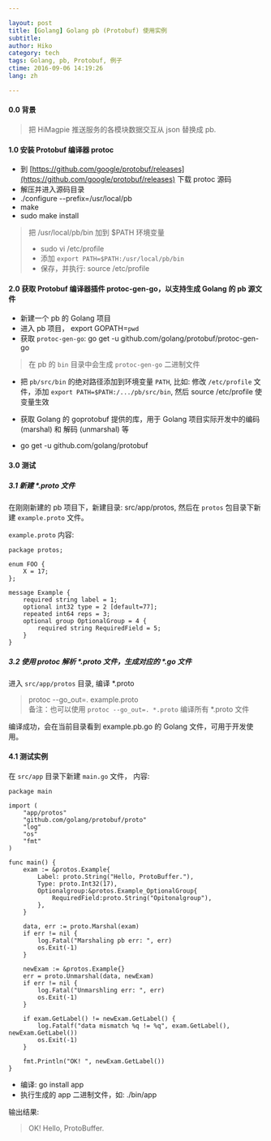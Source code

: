 ```yaml
---

layout: post  
title: [Golang] Golang pb (Protobuf) 使用实例  
subtitle:   
author: Hiko  
category: tech
tags: Golang, pb, Protobuf, 例子  
ctime: 2016-09-06 14:19:26  
lang: zh  

---
```


#### 0.0 背景

> 把 HiMagpie 推送服务的各模块数据交互从 json 替换成 pb.


#### 1.0 安装 Protobuf 编译器 protoc

- 到 [https://github.com/google/protobuf/releases](https://github.com/google/protobuf/releases) 下载 protoc 源码
- 解压并进入源码目录
- ./configure --prefix=/usr/local/pb
- make
- sudo make install

> 把 /usr/local/pb/bin 加到 $PATH 环境变量  
>  - sudo vi /etc/profile  
>  - 添加 `export PATH=$PATH:/usr/local/pb/bin`
>  - 保存，并执行: source /etc/profile

#### 2.0 获取 Protobuf 编译器插件 protoc-gen-go，以支持生成 Golang 的 pb 源文件

-  新建一个 pb 的 Golang 项目  
- 进入 pb 项目， export GOPATH=`pwd`  
- 获取 `protoc-gen-go`: go get -u github.com/golang/protobuf/protoc-gen-go

> 在 pb 的 `bin` 目录中会生成 `protoc-gen-go` 二进制文件

- 把 `pb/src/bin` 的绝对路径添加到环境变量 `PATH`, 比如: 修改 `/etc/profile` 文件，添加 `export PATH=$PATH:/.../pb/src/bin`, 然后 source /etc/profile 使变量生效

- 获取 Golang 的 goprotobuf 提供的库，用于 Golang 项目实际开发中的编码 (marshal) 和 解码 (unmarshal) 等
- go get -u github.com/golang/protobuf


#### 3.0 测试


##### 3.1 新建 *.proto 文件
在刚刚新建的 pb 项目下，新建目录: src/app/protos, 然后在 `protos` 包目录下新建 `example.proto` 文件。

`example.proto` 内容:

	package protos;

	enum FOO {
		X = 17;
	};

	message Example {
		required string label = 1;
		optional int32 type = 2 [default=77];
		repeated int64 reps = 3;
		optional group OptionalGroup = 4 {
			required string RequiredField = 5;
		}
	}

##### 3.2 使用 protoc 解析 *.proto 文件，生成对应的 *.go 文件

进入 `src/app/protos` 目录, 编译 *.proto 

> protoc --go_out=. example.proto  
> 备注：也可以使用 `protoc --go_out=. *.proto` 编译所有 *.proto 文件

编译成功，会在当前目录看到 example.pb.go 的 Golang 文件，可用于开发使用。


#### 4.1 测试实例

在 `src/app` 目录下新建 `main.go` 文件， 内容:

	package main

	import (
		"app/protos"
		"github.com/golang/protobuf/proto"
		"log"
		"os"
		"fmt"
	)

	func main() {
		exam := &protos.Example{
			Label: proto.String("Hello, ProtoBuffer."),
			Type: proto.Int32(17),
			Optionalgroup:&protos.Example_OptionalGroup{
				RequiredField:proto.String("Opitonalgroup"),
			},
		}

		data, err := proto.Marshal(exam)
		if err != nil {
			log.Fatal("Marshaling pb err: ", err)
			os.Exit(-1)
		}

		newExam := &protos.Example{}
		err = proto.Unmarshal(data, newExam)
		if err != nil {
			log.Fatal("Unmarshling err: ", err)
			os.Exit(-1)
		}

		if exam.GetLabel() != newExam.GetLabel() {
			log.Fatalf("data mismatch %q != %q", exam.GetLabel(), newExam.GetLabel())
			os.Exit(-1)
		}

		fmt.Println("OK! ", newExam.GetLabel())
	}

- 编译: go install app
- 执行生成的 app 二进制文件，如: ./bin/app

输出结果:

> OK!  Hello, ProtoBuffer.